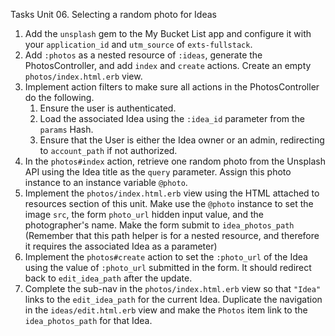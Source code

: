 Tasks Unit 06. Selecting a random photo for Ideas

1. Add the `unsplash` gem to the My Bucket List app and configure it with your  `application_id` and `utm_source` of `exts-fullstack`.
2. Add `:photos` as a nested resource of `:ideas`, generate the PhotosController, and add `index` and `create` actions. Create an empty `photos/index.html.erb` view.
3. Implement action filters to make sure all actions in the PhotosController do the following.
    1. Ensure the user is authenticated.
    2. Load the associated Idea using the `:idea_id` parameter from the `params` Hash.
    3. Ensure that the User is either the Idea owner or an admin, redirecting to  `account_path` if not authorized.
4. In the `photos#index` action, retrieve one random photo from the Unsplash API using the Idea title as the `query` parameter. Assign this photo instance to an instance variable `@photo`.
5. Implement the `photos/index.html.erb` view using the HTML attached to resources section of this unit. Make use the `@photo` instance to set the image `src`, the form  `photo_url` hidden input value, and the photographer's name. Make the form submit to `idea_photos_path` (Remember that this path helper is for a nested resource, and therefore it requires the associated Idea as a parameter)
6. Implement the `photos#create` action to set the `:photo_url` of the Idea using the value of `:photo_url` submitted in the form. It should redirect back to  `edit_idea_path` after the update.
7. Complete the sub-nav in the `photos/index.html.erb` view so that `"Idea"` links to the  `edit_idea_path` for the current Idea. Duplicate the navigation in the  `ideas/edit.html.erb` view and make the `Photos` item link to the `idea_photos_path` for that Idea.
